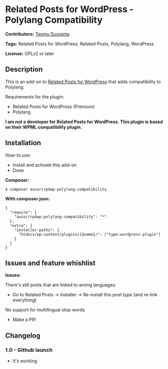 # Related Posts for WordPress - Polylang Compatibility

**Contributors:** [Teemu Suoranta](https://github.com/TeemuSuoranta)

**Tags:** Related Posts for WordPress, Related Posts, Polylang, WordPress

**License:** GPLv2 or later

## Description

This is an add-on to [Related Posts for WordPress](https://www.relatedpostsforwp.com) that adds compatibility to Polylang.

Requirements for the plugin:

 * Related Posts for WordPress (Premium)
 * Polylang

**I am not a developer for Related Posts for WordPress. This plugin is based on their WPML compatibility plugin.**


## Installation

How-to use:

 * Install and activate this add-on
 * Done

**Composer:**
```
$ composer aucor/rp4wp-polylang-compatibility
```
**With composer.json:**
```
{
  "require": {
    "aucor/rp4wp-polylang-compatibility": "*"
  },
  "extra": {
    "installer-paths": {
      "htdocs/wp-content/plugins/{$name}/": ["type:wordpress-plugin"]
    }
  }
}
```

## Issues and feature whishlist

**Issues:**

There's still posts that are linked to wrong languages:

 * Go to Related Posts -> Installer -> Re-install this post type (and re-link everything)

No support for multilingual stop words

 * Make a PR!


## Changelog

### 1.0 - Github launch

 * It's working